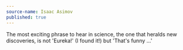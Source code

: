 ```yaml
---
source-name: Isaac Asimov
published: true
---
```


<p>The most exciting phrase to hear in science, the one that heralds new discoveries, is not 'Eureka!' (I found it!) but 'That's funny ...'</p>


